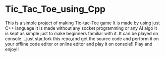 # Tic_Tac_Toe_using_Cpp
This is a simple project of making Tic-tac-Toe game
It is made by using just C++ language
It is made without any socket programming or any AI algo
It is kept as simple just to make beginners familiar with it.
It can be played on console....just star,fork this repo,and get the source code and 
perform it on your offline code editor or online editor and play it on console!!
Play and enjoy!!
